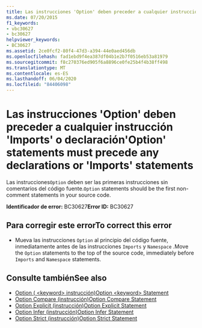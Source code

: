 ```yaml
---
title: Las instrucciones 'Option' deben preceder a cualquier instrucción 'Imports' o declaración
ms.date: 07/20/2015
f1_keywords:
- vbc30627
- bc30627
helpviewer_keywords:
- BC30627
ms.assetid: 2ce0fcf2-80f4-47d3-a394-44e0aed456db
ms.openlocfilehash: fad1ebd9f4ea387df04b1e2b7f0516eb53a81979
ms.sourcegitcommit: f8c270376ed905f6a8896ce0fe25b4f4b38ff498
ms.translationtype: MT
ms.contentlocale: es-ES
ms.lasthandoff: 06/04/2020
ms.locfileid: "84406098"
---
```

# <a name="option-statements-must-precede-any-declarations-or-imports-statements"></a><span data-ttu-id="1f747-102">Las instrucciones 'Option' deben preceder a cualquier instrucción 'Imports' o declaración</span><span class="sxs-lookup"><span data-stu-id="1f747-102">'Option' statements must precede any declarations or 'Imports' statements</span></span>
<span data-ttu-id="1f747-103">Las instrucciones`Option` deben ser las primeras instrucciones sin comentarios del código fuente.</span><span class="sxs-lookup"><span data-stu-id="1f747-103">`Option` statements should be the first non-comment statements in your source code.</span></span>  
  
 <span data-ttu-id="1f747-104">**Identificador de error:** BC30627</span><span class="sxs-lookup"><span data-stu-id="1f747-104">**Error ID:** BC30627</span></span>  
  
## <a name="to-correct-this-error"></a><span data-ttu-id="1f747-105">Para corregir este error</span><span class="sxs-lookup"><span data-stu-id="1f747-105">To correct this error</span></span>  
  
- <span data-ttu-id="1f747-106">Mueva las instrucciones `Option` al principio del código fuente, inmediatamente antes de las instrucciones `Imports` y `Namespace` .</span><span class="sxs-lookup"><span data-stu-id="1f747-106">Move the `Option` statements to the top of the source code, immediately before `Imports` and `Namespace` statements.</span></span>  
  
## <a name="see-also"></a><span data-ttu-id="1f747-107">Consulte también</span><span class="sxs-lookup"><span data-stu-id="1f747-107">See also</span></span>

- [<span data-ttu-id="1f747-108">Option ( \<keyword> instrucción)</span><span class="sxs-lookup"><span data-stu-id="1f747-108">Option \<keyword> Statement</span></span>](../language-reference/statements/option-keyword-statement.md)
- [<span data-ttu-id="1f747-109">Option Compare (instrucción)</span><span class="sxs-lookup"><span data-stu-id="1f747-109">Option Compare Statement</span></span>](../language-reference/statements/option-compare-statement.md)
- [<span data-ttu-id="1f747-110">Option Explicit (instrucción)</span><span class="sxs-lookup"><span data-stu-id="1f747-110">Option Explicit Statement</span></span>](../language-reference/statements/option-explicit-statement.md)
- [<span data-ttu-id="1f747-111">Option Infer (instrucción)</span><span class="sxs-lookup"><span data-stu-id="1f747-111">Option Infer Statement</span></span>](../language-reference/statements/option-infer-statement.md)
- [<span data-ttu-id="1f747-112">Option Strict (instrucción)</span><span class="sxs-lookup"><span data-stu-id="1f747-112">Option Strict Statement</span></span>](../language-reference/statements/option-strict-statement.md)
